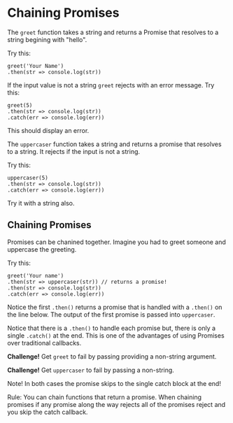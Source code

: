 # **Chaining Promises** 

The `greet` function takes a string and returns a Promise that resolves to a string begining with "hello".

Try this: 

```JS
greet('Your Name')
.then(str => console.log(str))
```

If the input value is not a string `greet` rejects with an error message. Try this: 

```JS
greet(5)
.then(str => console.log(str))
.catch(err => console.log(err))
```

This should display an error. 

The `uppercaser` function takes a string and returns a promise that resolves to a string. It rejects if the input is not a string. 

Try this: 

```JS
uppercaser(5)
.then(str => console.log(str))
.catch(err => console.log(err))
```

Try it with a string also. 

## Chaining Promises

Promises can be chanined together. Imagine you had to greet someone and uppercase the greeting. 

Try this: 

```JS
greet('Your name')
.then(str => uppercaser(str)) // returns a promise!
.then(str => console.log(str))
.catch(err => console.log(err))
```

Notice the first `.then()` returns a promise that is handled with a `.then()` on the line below. The output of the first promise is passed into `uppercaser`.

Notice that there is a `.then()` to handle each promise but, there is only a single `.catch()` at the end. This is one of the advantages of using Promises over traditional callbacks. 

**Challenge!** Get `greet` to fail by passing providing a non-string argument.

**Challenge!** Get `uppercaser` to fail by passing a non-string.

Note! In both cases the promise skips to the single catch block at the end! 

Rule: You can chain functions that return a promise. When chaining promises if any promise along the way rejects all of the promises reject and you skip the catch callback. 
